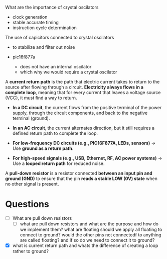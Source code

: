 What are the importance of crystal oscilators
- clock generation
- stable accurate timing
- instruction cycle determination 

The use of capicitors connected to crystal oscilators
- to stabilize and filter out noise


- pic16f877a
	- does not have an internal oscilator
	- which why we would require a crystal oscilator

A **current return path** is the path that electric current takes to return to the source after flowing through a circuit. **Electricity always flows in a complete loop**, meaning that for every current that leaves a voltage source (VCC), it must find a way to return.

- **In a DC circuit**, the current flows from the positive terminal of the power supply, through the circuit components, and back to the negative terminal (ground).
- **In an AC circuit**, the current alternates direction, but it still requires a defined return path to complete the loop.

- **For low-frequency DC circuits (e.g., PIC16F877A, LEDs, sensors)** → Use **ground as a return path**.
- **For high-speed signals (e.g., USB, Ethernet, RF, AC power systems)** → Use a **looped return path** for reduced noise.

A **pull-down resistor** is a resistor connected **between an input pin and ground (GND)** to ensure that the pin **reads a stable LOW (0V) state** when no other signal is present.

# Questions
- [ ] What are pull down resistors
	- [ ] what are pull down resistors and what are the purpose and how do we implement them?
what are floating
should we apply all floating to connect to ground?
would the other pins not connectedf to anything are called floating? and if so do we need to connect it to ground?
- [x] what is current return path and whats the difference of creating a loop rather to ground?